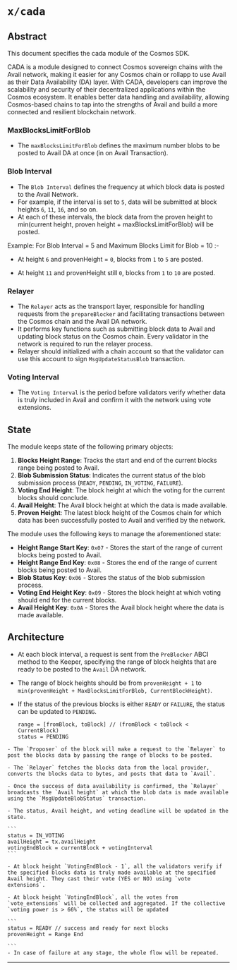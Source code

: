 
# `x/cada`


## Abstract

This document specifies the cada module of the Cosmos SDK.

CADA is a module designed to connect Cosmos sovereign chains with the Avail network, making it easier for any Cosmos chain or rollapp to use Avail as their Data Availability (DA) layer. With CADA, developers can improve the scalability and security of their decentralized applications within the Cosmos ecosystem. It enables better data handling and availability, allowing Cosmos-based chains to tap into the strengths of Avail and build a more connected and resilient blockchain network.



### MaxBlocksLimitForBlob

* The `maxBlocksLimitForBlob` defines the maximum number blobs to be posted to Avail DA at once (in on Avail Transaction).

### Blob Interval
* The `Blob Interval` defines the frequency at which block data is posted to the Avail Network. 
* For example, if the interval is set to `5`, data will be submitted at block heights `6`, `11`, `16`, and so on. 
* At each of these intervals, the block data from the proven height to min(current height, proven height + maxBlocksLimitForBlob) will be posted. 

Example:
For Blob Interval = 5 and Maximum Blocks Limit for Blob = 10 :-

- At height `6` and provenHeight = `0`, blocks from `1` to `5` are posted.

- At height `11` and provenHeight still `0`, blocks from `1` to `10` are posted.

### Relayer
* The `Relayer` acts as the transport layer, responsible for handling requests from the `prepareBlocker` and facilitating transactions between the Cosmos chain and the Avail DA network. 
* It performs key functions such as submitting block data to Avail and updating block status on the Cosmos chain. Every validator in the network is required to run the relayer process.
* Relayer should initialized with a chain account so that the validator can use this account to sign `MsgUpdateStatusBlob` transaction.

### Voting Interval
* The `Voting Interval` is the period before validators verify whether data is truly included in Avail and confirm it with the network using vote extensions.


## State

The module keeps state of the following primary objects:

1. **Blocks Height Range**: Tracks the start and end of the current blocks range being posted to Avail.
2. **Blob Submission Status**: Indicates the current status of the blob submission process (`READY`, `PENDING`, `IN_VOTING`, `FAILURE`).
3. **Voting End Height**: The block height at which the voting for the current blocks should conclude.
4. **Avail Height**: The Avail block height at which the data is made available.
5. **Proven Height**: The latest block height of the Cosmos chain for which data has been successfully posted to Avail and verified by the network.

The module uses the following keys to manage the aforementioned state:

* **Height Range Start Key**: `0x07` - Stores the start of the range of current blocks being posted to Avail.
* **Height Range End Key**: `0x08` - Stores the end of the range of current blocks being posted to Avail.
* **Blob Status Key**: `0x06` - Stores the status of the blob submission process.
* **Voting End Height Key**: `0x09` - Stores the block height at which voting should end for the current blocks.
* **Avail Height Key**: `0x0A` - Stores the Avail block height where the data is made available.



## Architecture


   - At each block interval, a request is sent from the `PreBlocker` ABCI method to the Keeper, specifying the range of block heights that are ready to be posted to the `Avail` DA network.
   - The range of block heights should be from `provenHeight + 1` to `min(provenHeight + MaxBlocksLimitForBlob, CurrentBlockHeight)`.

   - If the status of the previous blocks is either `READY` or `FAILURE`, the status can be updated to `PENDING`.
     
     ``` 
     range = [fromBlock, toBlock] // (fromBlock < toBlock < CurrentBlock)
     status = PENDING
     ```

    - The `Proposer` of the block will make a request to the `Relayer` to post the blocks data by passing the range of blocks to be posted.

    - The `Relayer` fetches the blocks data from the local provider, converts the blocks data to bytes, and posts that data to `Avail`.

    - Once the success of data availability is confirmed, the `Relayer` broadcasts the `Avail height` at which the blob data is made available using the `MsgUpdateBlobStatus` transaction.

    - The status, Avail height, and voting deadline will be updated in the state.

    ```
    status = IN_VOTING
    availHeight = tx.availHeight
    votingEndBlock = currentBlock + votingInterval
    ```

    - At block height `VotingEndBlock - 1`, all the validators verify if the specified blocks data is truly made available at the specified Avail height. They cast their vote (YES or NO) using `vote extensions`.

    - At block height `VotingEndBlock`, all the votes from `vote_extensions` will be collected and aggregated. If the collective `voting power is > 66%`, the status will be updated

    ```
    status = READY // success and ready for next blocks
    provenHeight = Range End

    ```
    - In case of failure at any stage, the whole flow will be repeated.


---
